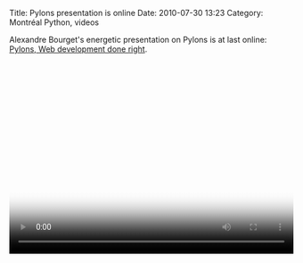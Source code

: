 Title: Pylons presentation is online
Date: 2010-07-30 13:23
Category: Montréal Python, videos

<!--:en-->

Alexandre Bourget's energetic presentation on Pylons is at last online:
[Pylons, Web development done right][].

  

<video controls poster="http://montrealpython.org/videos/Montreal-Python-11-Alexandre_Bourget-Pylons.jpg" height="345" width="510">  

<source src="http://montrealpython.org/videos/Montreal-Python-11-Alexandre_Bourget-Pylons.ogg" type="video/ogg"></source>  

<source src="http://montrealpython.org/videos/Montreal-Python-11-Alexandre_Bourget-Pylons.mp4" type="video/mp4"></source>  
Your browser doesn't support HTML5. Please use the download link.  
If you use Safari and want to use a libre format, install the Xiph
QuickTime Component at http://www.xiph.org/quicktime  
</video>

<!--:--><!--:fr-->

L'énergique présentation d'Alexandre Bourget sur Pylons est enfin en
ligne: [Pylons, Web development done right][].

  

<video controls poster="http://montrealpython.org/videos/Montreal-Python-11-Alexandre_Bourget-Pylons.jpg" height="345" width="510">  

<source src="http://montrealpython.org/videos/Montreal-Python-11-Alexandre_Bourget-Pylons.ogg" type="video/ogg"></source>  

<source src="http://montrealpython.org/videos/Montreal-Python-11-Alexandre_Bourget-Pylons.mp4" type="video/mp4"></source>  
Your browser doesn't support HTML5. Please use the download link.  
If you use Safari and want to use a libre format, install the Xiph
QuickTime Component at http://www.xiph.org/quicktime  
</video>

<!--:-->

</p>

  [Pylons, Web development done right]: http://montrealpython.org/mp-11/
